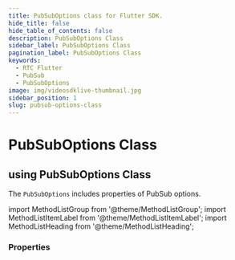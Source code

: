 ```yaml
---
title: PubSubOptions class for Flutter SDK.
hide_title: false
hide_table_of_contents: false
description: PubSubOptions Class
sidebar_label: PubSubOptions Class
pagination_label: PubSubOptions Class
keywords:
  - RTC Flutter
  - PubSub
  - PubSubOptions
image: img/videosdklive-thumbnail.jpg
sidebar_position: 1
slug: pubsub-options-class
---
```


# PubSubOptions Class

## using PubSubOptions Class

The `PubSubOptions` includes properties of PubSub options.

import MethodListGroup from '@theme/MethodListGroup';
import MethodListItemLabel from '@theme/MethodListItemLabel';
import MethodListHeading from '@theme/MethodListHeading';

### Properties

<MethodListGroup>
  <MethodListItemLabel name="__properties"  >
    <MethodListGroup>
      <MethodListHeading heading="Properties" />
      <MethodListItemLabel name="persist" type={"bool"} description={"Specifies whether to store messages on server for upcoming participants"} />
    </MethodListGroup>
  </MethodListItemLabel>
</MethodListGroup>
